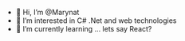 - 👋 Hi, I’m @Marynat
- 👀 I’m interested in C# .Net and web technologies
- 🌱 I’m currently learning ... lets say React?


<!---
Marynat/Marynat is a ✨ special ✨ repository because its `README.md` (this file) appears on your GitHub profile.
You can click the Preview link to take a look at your changes.
--->
